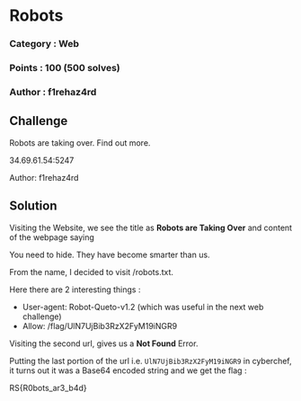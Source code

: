 # Robots

### Category : Web
### Points : 100 (500 solves)
### Author : f1rehaz4rd

## Challenge

Robots are taking over. Find out more.

34.69.61.54:5247

Author: f1rehaz4rd

## Solution

Visiting the Website, we see the title as **Robots are Taking Over** and content of the webpage saying 

You need to hide. They have become smarter than us.

From the name, I decided to visit /robots.txt.

Here there are 2 interesting things :
+ User-agent: Robot-Queto-v1.2 (which was useful in the next web challenge)
+ Allow: /flag/UlN7UjBib3RzX2FyM19iNGR9

Visiting the second url, gives us a **Not Found** Error.

Putting the last portion of the url i.e. ```UlN7UjBib3RzX2FyM19iNGR9``` in cyberchef, it turns out it was a Base64 encoded string and we get the flag :

RS{R0bots_ar3_b4d}
